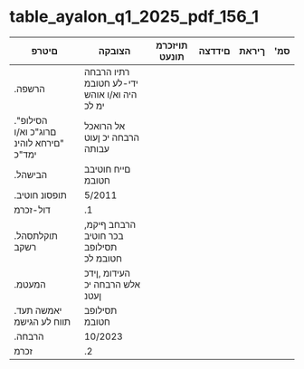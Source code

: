 # table_ayalon_q1_2025_pdf_156_1

| םיטרפ | הצובקה | תויזכרמ תונעט | םידדצה | ךיראת | 'סמ |
|---|---|---|---|---|---|
| .הרשפה | רתיו הרבחה ידי-לע חטובמ היה וא/ו אוהש ימ לכ |  |  |  |  |
| ."הסילופ םרוג"כ וא/ו "םירחא לוהינ ימד"כ | אל הרואכל הרבחה יכ ןעוט עבותה |  |  |  |  |
| .הבישהל | םייח חוטיבב חטובמ |  |  |  |  |
| .תופסונ חוטיב | 5/2011 |  |  |  |  |
| דול-זכרמ | .1 |  |  |  |  |
| .תוקלתסהל רשקב | ,הרבחב ףיקמ בכר חוטיב תסילופב חטובמ לכ |  |  |  |  |
| .המעטמ | העידומ ,ןידכ אלש הרבחה יכ ןעטנ |  |  |  |  |
| .יאמשה תעד תווח לע הגישמ | תסילופב חטובמ |  |  |  |  |
| .הרבחה | 10/2023 |  |  |  |  |
| זכרמ | .2 |  |  |  |  |
